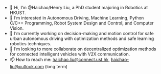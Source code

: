 - 👋 Hi, I’m @Haichao/Henry Liu, a PhD student majoring in Robotics at HKUST.
- 👀 I’m interested in Autonomous Driving, Machine Learning, Python C/C++ Programming, Robot System Design and Control, and Computer Vision.
- 🌱 I’m currently working on decision-making and motion control for safe urban autonomous driving with optimization methods and safe learning robotics techniques.
- 💞️ I’m looking to more collaborate on decentralized optimization methods for connected intelligent vehicles with V2X communication.
- 📫 How to reach me: haichao.liu@connect.ust.hk, haichao-liu@outlook.com (long term)

<!---
henryhcliu/henryhcliu is a ✨ special ✨ repository because its `README.md` (this file) appears on your GitHub profile.
You can click the Preview link to take a look at your changes.
--->
